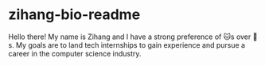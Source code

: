 # zihang-bio-readme

Hello there! My name is Zihang and I have a strong preference of 🐱s over 🐶s. My goals are to land tech internships to gain experience and pursue a career in the computer science industry.
